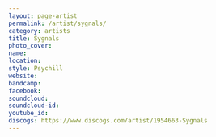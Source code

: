 ```yaml
---
layout: page-artist
permalink: /artist/sygnals/
category: artists
title: Sygnals
photo_cover: 
name: 
location: 
style: Psychill
website: 
bandcamp: 
facebook: 
soundcloud: 
soundcloud-id: 
youtube_id: 
discogs: https://www.discogs.com/artist/1954663-Sygnals
---
```

